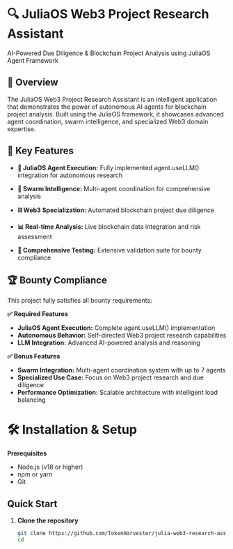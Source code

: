 # 🔍 JuliaOS Web3 Project Research Assistant

AI-Powered Due Diligence & Blockchain Project Analysis using JuliaOS Agent Framework

## 🎯 Overview
The JuliaOS Web3 Project Research Assistant is an intelligent application that demonstrates the power of autonomous AI agents for blockchain project analysis. Built using the JuliaOS framework, it showcases advanced agent coordination, swarm intelligence, and specialized Web3 domain expertise.

## 🚀 Key Features

- **🤖 JuliaOS Agent Execution:** Fully implemented agent.useLLM() integration for autonomous research
  
- **🚁 Swarm Intelligence:** Multi-agent coordination for comprehensive analysis
  
- **⛓️ Web3 Specialization:** Automated blockchain project due diligence
  
- **📊 Real-time Analysis:** Live blockchain data integration and risk assessment
  
- **🔬 Comprehensive Testing:** Extensive validation suite for bounty compliance

## 🏆 Bounty Compliance
This project fully satisfies all bounty requirements:

**✅ Required Features**

- **JuliaOS Agent Execution:** Complete agent.useLLM() implementation
- **Autonomous Behavior:** Self-directed Web3 project research capabilities
- **LLM Integration:** Advanced AI-powered analysis and reasoning

**✅ Bonus Features**

- **Swarm Integration:** Multi-agent coordination system with up to 7 agents
- **Specialized Use Case:** Focus on Web3 project research and due diligence
- **Performance Optimization:** Scalable architecture with intelligent load balancing

# 🛠️ Installation & Setup

**Prerequisites**

- Node.js (v18 or higher)
- npm or yarn
- Git

## Quick Start

1. **Clone the repository**
   ``` bash
   git clone https://github.com/TokenHarvester/julia-web3-research-assistant.git
   cd 
   ```
   
